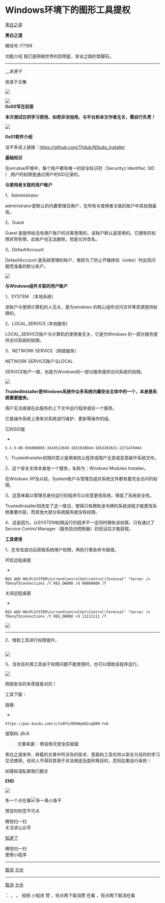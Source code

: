 #  Windows环境下的图形工具提权

[ 黑白之道 ](javascript:void\(0\);)

**黑白之道** ![]()

微信号 i77169

功能介绍 我们是网络世界的启明星，安全之路的垫脚石。

____

___发表于_

收录于合集

![](http://hk-proxy.gitwarp.com/https://raw.githubusercontent.com/tuchuang9/tc1/refs/heads/main/public/20230623141407.png)

![](http://hk-proxy.gitwarp.com/https://raw.githubusercontent.com/tuchuang9/tc1/refs/heads/main/public/20230623141409.png)  
**0x00写在前面**  
  
 **本次测试仅供学习使用，如若非法他用，与平台和本文作者无关，需自行负责！**

  

![](http://hk-proxy.gitwarp.com/https://raw.githubusercontent.com/tuchuang9/tc1/refs/heads/main/public/20230623141409.png)

  
 **0x01软件介绍**  

  

话不多说上链接：https://github.com/Thdub/NSudo_Installer

 **基础知识**

在window环境中，每个账户都有唯一的安全标识符（Securityz Identifier, SID ）,用户的权限是通过用户的SID记录的。

 **与使用者关联的用户账户**

1、Administrator

administrator是默认的内置管理员用户，在所有与使用者关联的账户中其权限最高。  

2、Guest

Guest 是提供给没有用户账户的访客使用的，该账户默认是禁用的。它拥有的权限非常有限，此账户也无法删除，但是允许改名。

3、DefaultAccount

DefaultAccount 是系统管理的账户，微软为了防止开箱体验（oobe）时出现问题而准备的默认账户。

![](http://hk-proxy.gitwarp.com/https://raw.githubusercontent.com/tuchuang9/tc1/refs/heads/main/public/20230623141410.png)

 **与Windows组件关联的用户账户**

1、SYSTEM   （本地系统）

该账户与使用计算机的人无关，是为windows 的核心组件访问文件等资源提供权限的。

2、LOCAL_SERVICE   (本地服务)

LOCAL_SERVICE账户与计算机的使用者无关，它是为Windows 的一部分服务提供访问系统的权限。

3、NETWORK SERVICE（网络服务）

NETWORK SERVICE账户与LOCAL

SERVICE账户一致，也是为Windows的一部分服务提供访问系统的权限。

![](http://hk-proxy.gitwarp.com/https://raw.githubusercontent.com/tuchuang9/tc1/refs/heads/main/public/20230623141411.png)

  

 **TrustedInstaller是Windows系统中众多系统内置安全主体中的一个，本身是系统重要服务。**

用户无法直接在此服务的上下文中运行程序或另一个服务。

它是操作系统上用来对系统进行维护、更新等操作的组。

它的SID是

  * 

    
    
    S-1-5-80-956008885-3418522649-1831038044-1853292631-2271478464

1、TrustedInstaller权限的意义是用来防止程序或用户无意或恶意破坏系统文件。

2、这个安全主体本身是一个服务，名称为：Windows Modules Installer。

在Windows XP及以前，System账户与管理员组对系统文件都有着完全访问的权限。

3、这意味着以管理员身份运行的程序可以任意更改系统，降低了系统安全性。

TrustedInstaller则改变了这一情况，使得只有拥有该令牌的系统进程才能更改系统重要内容，而其他大部分系统服务就没有权限。

4、这是因为，以SYSTEM权限运行的程序不一定同时拥有该权限，只有通过了Service Control Manager（服务启动控制器）的验证后才能获取。

  

 **工具使用**

1、在攻击成功后获取系统用户权限，再执行某些命令报错。

开启远程桌面

  * 

    
    
    REG ADD HKLM\SYSTEM\CurrentControlSet\Control\Terminal" "Server /v fDenyTSConnections /t REG_DWORD /d 00000000 /f

关闭远程桌面

  * 

    
    
    REG ADD HKLM\SYSTEM\CurrentControlSet\Control\Terminal" "Server /v fDenyTSConnections /t REG_DWORD /d 11111111 /f

![](http://hk-proxy.gitwarp.com/https://raw.githubusercontent.com/tuchuang9/tc1/refs/heads/main/public/20230623141412.png)

 ****

2、借助工具进行权限提升。

![]()

![](http://hk-proxy.gitwarp.com/https://raw.githubusercontent.com/tuchuang9/tc1/refs/heads/main/public/20230623141413.png)

  

3、当攻击利用工具由于权限问题不能使用时，也可以借助该程序运行。  

![](http://hk-proxy.gitwarp.com/https://raw.githubusercontent.com/tuchuang9/tc1/refs/heads/main/public/20230623141414.png)

网络安全的本质就是对抗！

  

工具下载：  

链接:

  * 

    
    
    https://pan.baidu.com/s/1s0FSz0E6Wq4A2uqQ8N-toA

提取码: j6c9

  

>  **文章来源： 转自弥天安全实验室**

  

黑白之道发布、转载的文章中所涉及的技术、思路和工具仅供以安全为目的的学习交流使用，任何人不得将其用于非法用途及盈利等目的，否则后果自行承担！

如侵权请私聊我们删文  

  

 **END**

![](http://hk-proxy.gitwarp.com/https://raw.githubusercontent.com/tuchuang9/tc1/refs/heads/main/public/20230623141415.png)

多一个点在看![](http://hk-proxy.gitwarp.com/https://raw.githubusercontent.com/tuchuang9/tc1/refs/heads/main/public/20230623141416.png)多一条小鱼干

  

预览时标签不可点

微信扫一扫  
关注该公众号

[知道了](javascript:;)

微信扫一扫  
使用小程序

****

[取消](javascript:void\(0\);) [允许](javascript:void\(0\);)

****

[取消](javascript:void\(0\);) [允许](javascript:void\(0\);)

： ， 。   视频 小程序 赞 ，轻点两下取消赞 在看 ，轻点两下取消在看


